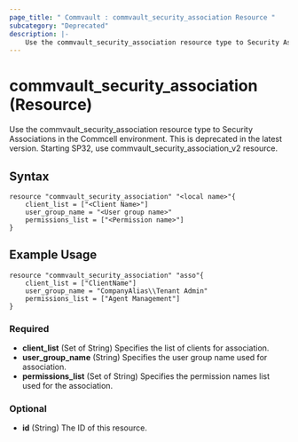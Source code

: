 ```yaml
---
page_title: " Commvault : commvault_security_association Resource "
subcategory: "Deprecated"
description: |-
    Use the commvault_security_association resource type to Security Associations in the Commcell environment.  
---
```


# commvault_security_association (Resource)

Use the commvault_security_association resource type to Security Associations in the Commcell environment. This is deprecated in the latest version. Starting SP32, use commvault_security_association_v2 resource.


## Syntax

```
resource "commvault_security_association" "<local name>"{
	client_list = ["<Client Name>"]
	user_group_name = "<User group name>"
	permissions_list = ["<Permission name>"]
}
```

## Example Usage

```
resource "commvault_security_association" "asso"{
	client_list = ["ClientName"]
	user_group_name = "CompanyAlias\\Tenant Admin"
	permissions_list = ["Agent Management"]
}
```

### Required

- **client_list** (Set of String) Specifies the list of clients for association.
- **user_group_name** (String) Specifies the user group name used for association.
- **permissions_list** (Set of String) Specifies the permission names list used for the association.

### Optional

- **id** (String) The ID of this resource.
